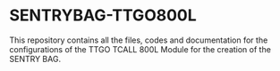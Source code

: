 # SENTRYBAG-TTGO800L
This repository contains all the files, codes and documentation for the configurations of the TTGO TCALL 800L Module for the creation of the SENTRY BAG.
